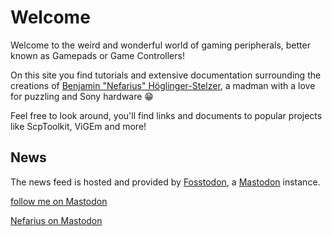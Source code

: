 # Welcome

Welcome to the weird and wonderful world of gaming peripherals, better known as Gamepads or Game Controllers!

On this site you find tutorials and extensive documentation surrounding the creations of [Benjamin "Nefarius" Höglinger-Stelzer](https://github.com/nefarius), a madman with a love for puzzling and Sony hardware 😁

Feel free to look around, you'll find links and documents to popular projects like ScpToolkit, ViGEm and more!

## News

The news feed is hosted and provided by [Fosstodon](https://fosstodon.org/about), a [Mastodon](https://joinmastodon.org/) instance.

<a class="mastodon-feed"
   href="https://fosstodon.org/@Nefarius"
   data-toot-limit="8">follow me on Mastodon</a>

<a rel="me" href="https://fosstodon.org/@Nefarius">Nefarius on Mastodon</a>
